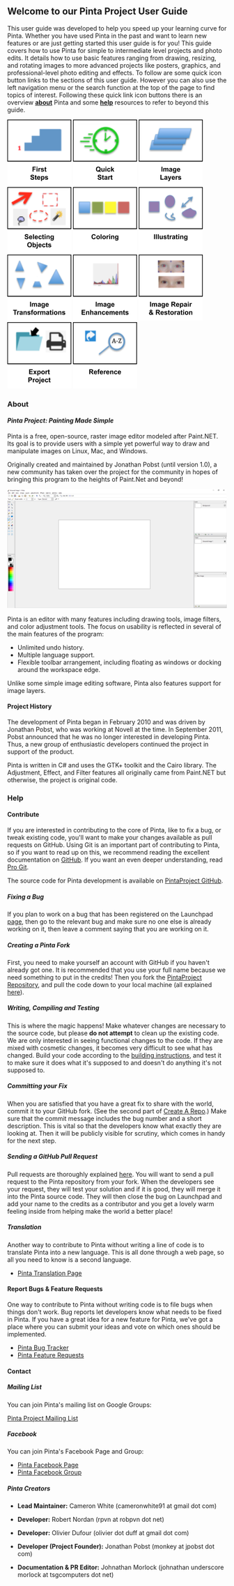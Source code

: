 ## __Welcome to our Pinta Project User Guide__ ##
This user guide was developed to help you speed up your learning curve for Pinta. Whether you have used Pinta in the past and want to learn new features or are just getting started this user guide is for you! This guide covers how to use Pinta for simple to intermediate level projects and photo edits. It details how to use basic features ranging from drawing, resizing, and rotating images to more advanced projects like posters, graphics, and professional-level photo editing and effects. To follow are some quick icon button links to the sections of this user guide. However you can also use the left navigation menu or the search function at the top of the page to find topics of interest. Following these quick link icon buttons there is an overview [**about**](index.md#about) Pinta and some [**help**](index.md#help) resources to refer to beyond this guide. 

[![button](img/firststepsicon.png)](firststepsoverview.md) [![button](img/quickstarticon.png)](quickstartoverview.md) [![button](img/imagelayericon.png)](layersoverview.md) [![button](img/selectingobjectsicon.png)](select_overview.md) [![button](img/coloringicon.png)](coloringoverview.md) [![button](img/illustratingicon.png)](illustratingoverview.md) [![button](img/imagetransformationsicon.png)](transformoverview.md) [![button](img/imageenhancementicon.png)](imageenhancementsoverview.md) [![button](img/imagerepairicon.png)](imagerepairoverview.md) [![button](img/exporticon.png)](exportoverview.md) [![button](img/referenceicon.png)](shortcuts.md)
### __About__ ###

#### __*Pinta Project: Painting Made Simple*__ ####

Pinta is a free, open-source, raster image editor modeled after Paint.NET. Its goal is to provide users with a simple yet powerful way to draw and manipulate images on Linux, Mac, and Windows.

Originally created and maintained by Jonathan Pobst (until version 1.0), a new community has taken over the project for the community in hopes of bringing this program to the heights of Paint.Net and beyond!

![Basic Pinta](img/basic.png)

Pinta is an editor with many features including drawing tools, image filters, and color adjustment tools. The focus on usability is reflected in several of the main features of the program:

- Unlimited undo history.
- Multiple language support.
- Flexible toolbar arrangement, including floating as windows or docking around the workspace edge.

Unlike some simple image editing software, Pinta also features support for image layers.

#### __Project History__ ####

The development of Pinta began in February 2010 and was driven by Jonathan Pobst, who was working at Novell at the time. In September 2011, Pobst announced that he was no longer interested in developing Pinta. Thus, a new group of enthusiastic developers continued the project in support of the product.

Pinta is written in C# and uses the GTK+ toolkit and the Cairo library. The Adjustment, Effect, and Filter features all originally came from Paint.NET but otherwise, the project is original code.

### __Help__ ###

#### __Contribute__ ####

If you are interested in contributing to the core of Pinta, like to fix a bug, or tweak existing code, you'll want to make your changes available as pull requests on GitHub. Using Git is an important part of contributing to Pinta, so if you want to read up on this, we recommend reading the excellent documentation on [GitHub](https://help.github.com/en). If you want an even deeper understanding, read [Pro Git](http://progit.org/book/).

The source code for Pinta development is available on [PintaProject GitHub](https://github.com/PintaProject/Pinta).

##### Fixing a Bug #####

If you plan to work on a bug that has been registered on the Launchpad [page](https://bugs.launchpad.net/pinta/+bugs), then go to the relevant bug and make sure no one else is already working on it, then leave a comment saying that you are working on it.

##### Creating a Pinta Fork #####

First, you need to make yourself an account with GitHub if you haven't already got one. It is recommended that you use your full name because we need something to put in the credits! Then you fork the [PintaProject Repository](https://github.com/PintaProject/Pinta), and pull the code down to your local machine (all explained [here](http://help.github.com/fork-a-repo/)).

##### Writing, Compiling and Testing #####

This is where the magic happens! Make whatever changes are necessary to the source code, but please __do not attempt__ to clean up the existing code. We are only interested in seeing functional changes to the code. If they are mixed with cosmetic changes, it becomes very difficult to see what has changed. Build your code according to the [building instructions](https://github.com/PintaProject/Pinta/blob/master/readme.md), and test it to make sure it does what it's supposed to and doesn't do anything it's not supposed to.

##### Committing your Fix #####

When you are satisfied that you have a great fix to share with the world, commit it to your GitHub fork. (See the second part of [Create A Repo](http://help.github.com/create-a-repo/).) Make sure that the commit message includes the bug number and a short description. This is vital so that the developers know what exactly they are looking at. Then it will be publicly visible for scrutiny, which comes in handy for the next step.

##### Sending a GitHub Pull Request #####

Pull requests are thoroughly explained [here](http://help.github.com/send-pull-requests/). You will want to send a pull request to the Pinta repository from your fork. When the developers see your request, they will test your solution and if it is good, they will merge it into the Pinta source code. They will then close the bug on Launchpad and add your name to the credits as a contributor and you get a lovely warm feeling inside from helping make the world a better place!

##### Translation #####

Another way to contribute to Pinta without writing a line of code is to translate Pinta into a new language. This is all done through a web page, so all you need to know is a second language.

- [Pinta Translation Page](https://translations.launchpad.net/pinta)

#### __Report Bugs & Feature Requests__ ####

One way to contribute to Pinta without writing code is to file bugs when things don't work. Bug reports let developers know what needs to be fixed in Pinta. If you have a great idea for a new feature for Pinta, we've got a place where you can submit your ideas and vote on which ones should be implemented.

- [Pinta Bug Tracker](https://bugs.launchpad.net/pinta/+bugs)
- [Pinta Feature Requests](https://pinta-project.com/suggestions)

#### __Contact__ ####

##### Mailing List #####

You can join Pinta's mailing list on Google Groups:

[Pinta Project Mailing List](http://groups.google.com/group/pinta?hl=en)

##### Facebook #####

You can join Pinta's Facebook Page and Group:

- [Pinta Facebook Page](http://www.facebook.com/pages/Pinta/249343198437410)
- [Pinta Facebook Group](http://www.facebook.com/groups/198103533589299/)

##### __Pinta Creators__ #####

- __Lead Maintainer:__ Cameron White (cameronwhite91 at gmail dot com)

- __Developer:__ Robert Nordan (rpvn at robpvn dot net)

- __Developer:__ Olivier Dufour (olivier dot duff at gmail dot com)

- __Developer (Project Founder):__ Jonathan Pobst (monkey at jpobst dot com)

- __Documentation & PR Editor:__ Johnathan Morlock (johnathan underscore morlock at tsgcomputers dot net)
